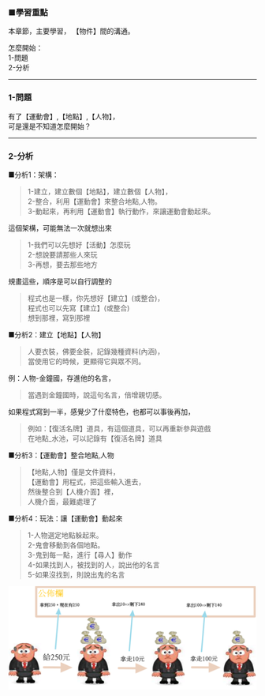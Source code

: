 ### ■學習重點
本章節，主要學習，
【物件】間的溝通。

怎麼開始：  
1-問題  
2-分析  

---
### 1-問題
有了【運動會】,【地點】,【人物】，  
可是還是不知道怎麼開始？  

---  
### 2-分析

■分析1：架構：  
> 1-建立，建立數個【地點】，建立數個【人物】，  
> 2-整合，利用【運動會】來整合地點,人物。  
> 3-動起來，再利用【運動會】執行動作，來讓運動會動起來。  
  
這個架構，可能無法一次就想出來  
> 1-我們可以先想好【活動】怎麼玩  
> 2-想說要請那些人來玩  
> 3-再想，要去那些地方  
  
規畫這些，順序是可以自行調整的  
> 程式也是一樣，你先想好【建立】(或整合)，  
> 程式也可以先寫【建立】(或整合)  
> 想到那裡，寫到那裡  

■分析2：建立【地點】【人物】  
> 人要衣裝，佛要金裝，記錄幾種資料(內涵)，  
> 當使用它的時候，更顯得它與眾不同。  
  
例：人物-金鐘國，存進他的名言，  
> 當遇到金鐘國時，說這句名言，倍增親切感。  

如果程式寫到一半，感覺少了什麼特色，也都可以事後再加，  
> 例如：【復活名牌】道具，有這個道具，可以再重新參與遊戲  
> 在地點_水池，可以記錄有【復活名牌】道具

■分析3：【運動會】整合地點,人物  
> 【地點,人物】僅是文件資料，  
> 【運動會】用程式，把這些輸入進去，  
> 然後整合到【人機介面】裡，  
> 人機介面，最難處理了

■分析4：玩法：讓【運動會】動起來  
> 1-人物選定地點躲起來。  
> 2-鬼會移動到各個地點。  
> 3-鬼到每一點，進行【尋人】動作  
> 4-如果找到人，被找到的人，說出他的名言  
> 5-如果沒找到，則說出鬼的名言  

![](/assets/002_3_拿出錢_還要自己公佈_20170802.PNG)

